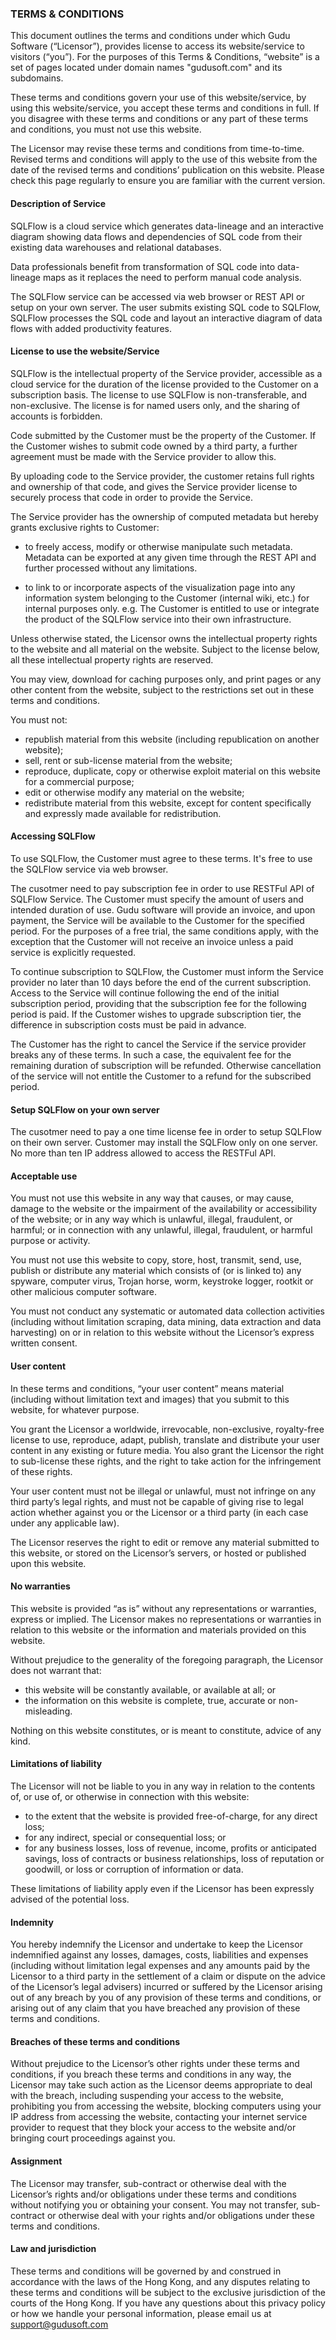 ### TERMS & CONDITIONS

This document outlines the terms and conditions under which Gudu Software (“Licensor”), provides license to access its website/service to visitors (“you”). 
For the purposes of this Terms & Conditions, “website” is a set of pages located under domain names "gudusoft.com" and its subdomains.
 
These terms and conditions govern your use of this website/service, by using this website/service, you accept these terms and conditions in full. 
If you disagree with these terms and conditions or any part of these terms and conditions, you must not use this website. 
 
The Licensor may revise these terms and conditions from time-to-time. Revised terms and conditions 
will apply to the use of this website from the date of the revised terms and conditions’ publication on this website. 
Please check this page regularly to ensure you are familiar with the current version.

#### Description of Service

SQLFlow is a cloud service which generates data-lineage and an interactive diagram showing data flows and dependencies 
of SQL code from their existing data warehouses and relational databases. 

Data professionals benefit from transformation of SQL code into data-lineage maps as it replaces the need to perform manual code analysis.

The SQLFlow service can be accessed via web browser or REST API or setup on your own server. The user submits existing SQL code to SQLFlow,
SQLFlow processes the SQL code and layout an interactive diagram of data flows with added productivity features.

#### License to use the website/Service

SQLFlow is the intellectual property of the Service provider, accessible as a cloud service for the duration of the license provided to 
the Customer on a subscription basis. The license to use SQLFlow is non-transferable, and non-exclusive. 
The license is for named users only, and the sharing of accounts is forbidden.

Code submitted by the Customer must be the property of the Customer. If the Customer wishes to submit code owned by a third party, 
a further agreement must be made with the Service provider to allow this. 

By uploading code to the Service provider, the customer retains full rights and ownership of that code, 
and gives the Service provider license to securely process that code in order to provide the Service.

The Service provider has the ownership of computed metadata but hereby grants exclusive rights to Customer:

- to freely access, modify or otherwise manipulate such metadata. Metadata can be exported at any given time through the REST API and further processed without any limitations.

- to link to or incorporate aspects of the visualization page into any information system belonging to the Customer (internal wiki, etc.) for internal purposes only. e.g. 
The Customer is entitled to use or integrate the product of the SQLFlow service into their own infrastructure.


Unless otherwise stated, the Licensor owns the intellectual property rights to the website and all material on the website. 
Subject to the license below, all these intellectual property rights are reserved.
 
You may view, download for caching purposes only, and print pages or any other content from the website, 
subject to the restrictions set out in these terms and conditions.  
 
You must not:
- republish material from this website (including republication on another website);
- sell, rent or sub-license material from the website;
- reproduce, duplicate, copy or otherwise exploit material on this website for a commercial purpose;
- edit or otherwise modify any material on the website;
- redistribute material from this website, except for content specifically and expressly made available for redistribution.
	
#### Accessing SQLFlow
To use SQLFlow, the Customer must agree to these terms. It's free to use the SQLFlow service via web browser.

The cusotmer need to pay subscription fee in order to use RESTFul API of SQLFlow Service.
The Customer must specify the amount of users and intended duration of use. Gudu software will provide an invoice, and upon payment, 
the Service will be available to the Customer for the specified period. 
For the purposes of a free trial, the same conditions apply, with the exception that the Customer will not receive an invoice unless a paid service is explicitly requested.

To continue subscription to SQLFlow, the Customer must inform the Service provider no later than 10 days before the end of the current subscription. 
Access to the Service will continue following the end of the initial subscription period, providing that the subscription fee for the following period is paid. 
If the Customer wishes to upgrade subscription tier, the difference in subscription costs must be paid in advance.

The Customer has the right to cancel the Service if the service provider breaks any of these terms. 
In such a case, the equivalent fee for the remaining duration of subscription will be refunded. 
Otherwise cancellation of the service will not entitle the Customer to a refund for the subscribed period.

#### Setup SQLFlow on your own server
The cusotmer need to pay a one time license fee in order to setup SQLFlow on their own server.
Customer may install the SQLFlow only on one server. 
No more than ten IP address allowed to access the RESTFul API.

	
#### Acceptable use
 
You must not use this website in any way that causes, or may cause, damage to the website or the impairment of the availability or accessibility of the website; or in any way which is unlawful, illegal, fraudulent, or harmful; or in connection with any unlawful, illegal, fraudulent, or harmful purpose or activity.
 
You must not use this website to copy, store, host, transmit, send, use, publish or distribute any material which consists of (or is linked to) any spyware, computer virus, Trojan horse, worm, keystroke logger, rootkit or other malicious computer software.
 
You must not conduct any systematic or automated data collection activities (including without limitation scraping, data mining, data extraction and data harvesting) on or in relation to this website without the Licensor’s express written consent.	


#### User content
 
In these terms and conditions, “your user content” means material (including without limitation text and images) that you submit to this website, for whatever purpose.
 
You grant the Licensor a worldwide, irrevocable, non-exclusive, royalty-free license to use, reproduce, adapt, publish, translate and distribute your user content in any existing or future media. You also grant the Licensor the right to sub-license these rights, and the right to take action for the infringement of these rights.
 
Your user content must not be illegal or unlawful, must not infringe on any third party’s legal rights, and must not be capable of giving rise to legal action whether against you or the Licensor or a third party (in each case under any applicable law).  
 
The Licensor reserves the right to edit or remove any material submitted to this website, or stored on the Licensor’s servers, or hosted or published upon this website.
 
#### No warranties
 
This website is provided “as is” without any representations or warranties, express or implied.  The Licensor makes no representations or warranties in relation to this website or the information and materials provided on this website.  
 
Without prejudice to the generality of the foregoing paragraph, the Licensor does not warrant that:
- this website will be constantly available, or available at all; or
- the information on this website is complete, true, accurate or non-misleading.
	
Nothing on this website constitutes, or is meant to constitute, advice of any kind.

#### Limitations of liability
 
The Licensor will not be liable to you in any way in relation to the contents of, or use of, or otherwise in connection with this website:
- to the extent that the website is provided free-of-charge, for any direct loss;
- for any indirect, special or consequential loss; or
- for any business losses, loss of revenue, income, profits or anticipated savings, loss of contracts or business relationships, loss of reputation or goodwill, or loss or corruption of information or data.
	
These limitations of liability apply even if the Licensor has been expressly advised of the potential loss.


#### Indemnity
 
You hereby indemnify the Licensor and undertake to keep the Licensor indemnified against any losses, damages, costs, liabilities and expenses (including without limitation legal expenses and any amounts paid by the Licensor to a third party in the settlement of a claim or dispute on the advice of the Licensor’s legal advisers) incurred or suffered by the Licensor arising out of any breach by you of any provision of these terms and conditions, or arising out of any claim that you have breached any provision of these terms and conditions.

#### Breaches of these terms and conditions
 
Without prejudice to the Licensor’s other rights under these terms and conditions, if you breach these terms and conditions in any way, the Licensor may take such action as the Licensor deems appropriate to deal with the breach, including suspending your access to the website, prohibiting you from accessing the website, blocking computers using your IP address from accessing the website, contacting your internet service provider to request that they block your access to the website and/or bringing court proceedings against you.

#### Assignment
 
The Licensor may transfer, sub-contract or otherwise deal with the Licensor’s rights and/or obligations under these terms and conditions without notifying you or obtaining your consent. You may not transfer, sub-contract or otherwise deal with your rights and/or obligations under these terms and conditions.  


#### Law and jurisdiction
 
These terms and conditions will be governed by and construed in accordance with the laws of the Hong Kong, 
and any disputes relating to these terms and conditions will be subject to the exclusive jurisdiction of the courts of the Hong Kong.
If you have any questions about this privacy policy or how we handle your personal information, please email us at support@gudusoft.com